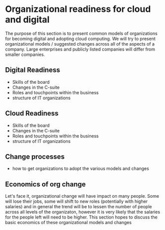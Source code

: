 # Organizational readiness for cloud and digital

The purpose of this section is to present common models of organizations for becoming digital and adopting cloud computing. We will try to present organizational models / suggested changes across all of the aspects of a company. Large enterprises and publicly listed companies will differ from smaller companies.

## Digital Readiness
- Skills of the board
- Changes in the C-suite
- Roles and touchpoints within the business
- structure of IT organizations

## Cloud Readiness
- Skills of the board
- Changes in the C-suite
- Roles and touchpoints within the business
- structure of IT organizations

## Change processes
- how to get organizations to adopt the various models and changes

## Economics of org change
Let's face it, organizational change will have impact on many people. Some will lose their jobs, some will shift to new roles (potentially with higher salaries) and in general the trend will be to lessen the number of people across all levels of the organizaton, however it is very likely that the salaries for the people left will need to be higher. 
This section hopes to discuss the basic economics of these organizational models and changes
